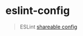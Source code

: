 # eslint-config
> ESLint [shareable config](http://eslint.org/docs/developer-guide/shareable-configs.html)

